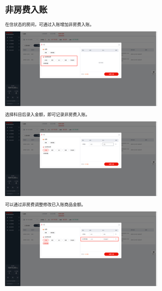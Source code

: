 # 非房费入账

在住状态的房间，可通过入账增加非房费入账。

![&#x9009;&#x62E9;&#x8D39;&#x623F;&#x8D39;&#x6D88;&#x8D39;&#x79D1;&#x76EE;&#x8FDB;&#x884C;&#x8BB0;&#x5F55;](../../../.gitbook/assets/image%20%282%29.png)

  
选择科目后录入金额，即可记录非房费入账。

![&#x9009;&#x62E9;&#x6D88;&#x8D39;&#x54C1;&#xFF0C;&#x586B;&#x5165;&#x91D1;&#x989D;&#x4E0E;&#x5907;&#x6CE8;](../../../.gitbook/assets/image%20%28443%29.png)

可以通过非房费调整修改已入账商品金额。  


![&#x5982;&#x53EF;&#x4E50;&#x5356;&#x8D35;&#x4E86;&#xFF0C;&#x8F93;&#x5165;-2.00&#x5143;&#x8FDB;&#x884C;&#x8C03;&#x6574;](../../../.gitbook/assets/image%20%28433%29.png)



